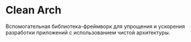 # Clean Arch

Вспомогательная библиотека-фреймворк для упрощения и ускорения разработки приложений с использованием чистой архитектуры.
